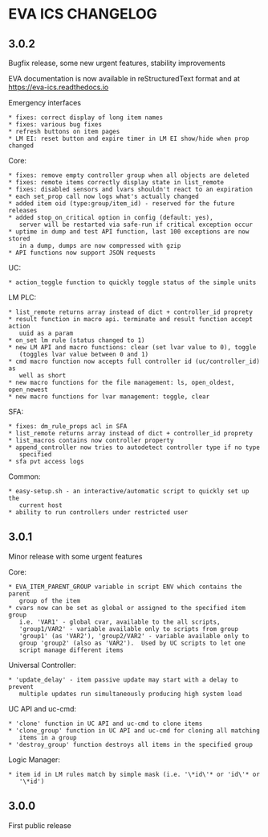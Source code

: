 EVA ICS CHANGELOG
=================

3.0.2
-----

Bugfix release, some new urgent features, stability improvements

EVA documentation is now available in reStructuredText format and at
https://eva-ics.readthedocs.io

Emergency interfaces

    * fixes: correct display of long item names
    * fixes: various bug fixes
    * refresh buttons on item pages
    * LM EI: reset button and expire timer in LM EI show/hide when prop changed

Core:

    * fixes: remove empty controller group when all objects are deleted
    * fixes: remote items correctly display state in list_remote
    * fixes: disabled sensors and lvars shouldn't react to an expiration
    * each set_prop call now logs what's actually changed
    * added item oid (type:group/item_id) - reserved for the future releases
    * added stop_on_critical option in config (default: yes),
       server will be restarted via safe-run if critical exception occur
    * uptime in dump and test API function, last 100 exceptions are now stored
       in a dump, dumps are now compressed with gzip
    * API functions now support JSON requests

UC:

    * action_toggle function to quickly toggle status of the simple units 

LM PLC:

    * list_remote returns array instead of dict + controller_id proprety
    * result function in macro api. terminate and result function accept action
       uuid as a param
    * on_set lm rule (status changed to 1)
    * new LM API and macro functions: clear (set lvar value to 0), toggle
       (toggles lvar value between 0 and 1)
    * cmd macro function now accepts full controller id (uc/controller_id) as
       well as short
    * new macro functions for the file management: ls, open_oldest, open_newest
    * new macro functions for lvar management: toggle, clear

SFA:

    * fixes: dm_rule_props acl in SFA
    * list_remote returns array instead of dict + controller_id proprety
    * list_macros contains now controller property
    * append_controller now tries to autodetect controller type if no type
       specified
    * sfa pvt access logs

Common:

    * easy-setup.sh - an interactive/automatic script to quickly set up the
       current host
    * ability to run controllers under restricted user

3.0.1
-----

Minor release with some urgent features

Core:

    * EVA_ITEM_PARENT_GROUP variable in script ENV which contains the parent
       group of the item
    * cvars now can be set as global or assigned to the specified item group
       i.e. 'VAR1' - global cvar, available to the all scripts,
       'group1/VAR2' - variable available only to scripts from group
       'group1' (as 'VAR2'), 'group2/VAR2' - variable available only to
       group 'group2' (also as 'VAR2').  Used by UC scripts to let one
       script manage different items

Universal Controller:

    * 'update_delay' - item passive update may start with a delay to prevent
       multiple updates run simultaneously producing high system load

UC API and uc-cmd:

    * 'clone' function in UC API and uc-cmd to clone items
    * 'clone_group' function in UC API and uc-cmd for cloning all matching
       items in a group
    * 'destroy_group' function destroys all items in the specified group

Logic Manager:

    * item id in LM rules match by simple mask (i.e. '\*id\'* or 'id\'* or
       '\*id')

3.0.0
-----

First public release
